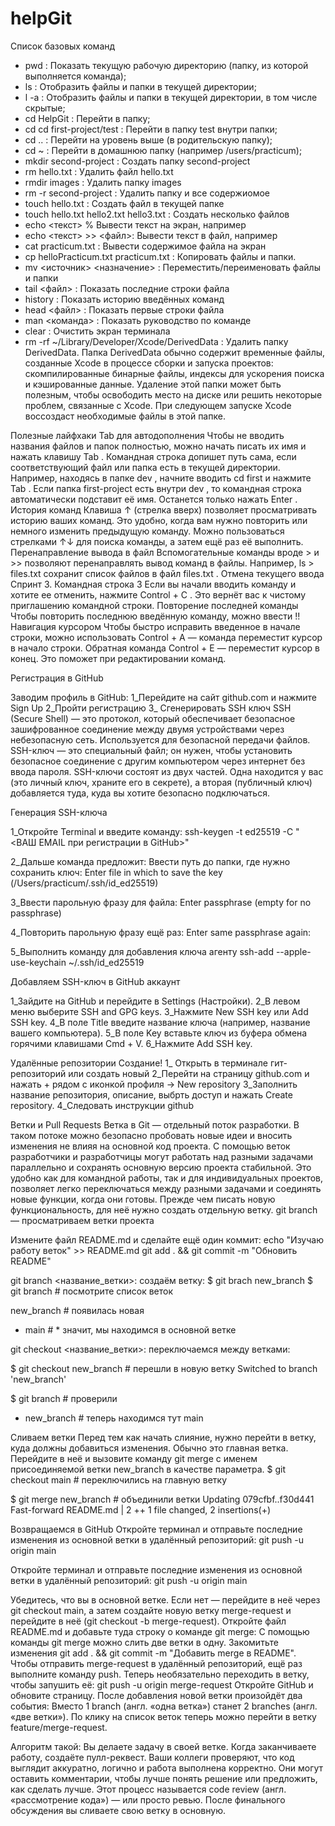 # helpGit
Список базовых команд
- pwd : Показать текущую рабочую директорию (папку, из которой выполняется команда);
- ls : Отобразить файлы и папки в текущей директории;
- l -a : Отобразить файлы и папки в текущей директории, в том числе скрытые;
- cd HelpGit :  Перейти в папку;
- cd cd first-project/test : Перейти в папку test внутри папки;
- cd .. : Перейти на уровень выше (в родительскую папку);
- cd ~ : Перейти в домашнюю папку (например /users/practicum);
- mkdir second-project : Создать папку second-project
- rm hello.txt : Удалить файл hello.txt
- rmdir images : Удалить папку images
- rm -r second-project : Удалить папку и все содержиомое
- touch hello.txt : Создать файл в текущей папке
- touch hello.txt hello2.txt hello3.txt : Создать несколько файлов
- echo <текст> % Вывести текст на экран, например
- echo <текст> >> <файл>: Вывести текст в файл, например
- cat practicum.txt : Вывести содержимое файла на экран
- cp helloPracticum.txt practicum.txt : Копировать файлы и папки.
- mv <источник> <назначение> : Переместить/переименовать файлы и папки
- tail <файл> : Показать последние строки файла
- history : Показать историю введённых команд
- head <файл> : Показать первые строки файла
- man <команда> : Показать руководство по команде
- clear : Очистить экран терминала
- rm -rf ~/Library/Developer/Xcode/DerivedData : Удалить папку DerivedData. Папка DerivedData обычно содержит временные файлы, созданные Xcode в процессе сборки и запуска проектов: скомпилированные бинарные файлы, индексы для ускорения поиска и кэшированные данные. Удаление этой папки может быть полезным, чтобы освободить место на диске или решить некоторые проблем, связанные с Xcode. При следующем запуске Xcode воссоздаст необходимые файлы в этой папке.

Полезные лайфхаки Tab для автодополнения
Чтобы не вводить названия файлов и папок полностью, можно начать писать их имя и нажать клавишу Tab . Командная строка допишет путь сама, если соответствующий файл или папка есть в текущей директории.
Например, находясь в папке
dev , начните вводить cd first и нажмите Tab . Если папка first-project есть
внутри dev , то командная строка автоматически подставит её имя. Останется только нажать Enter .
История команд
Клавиша ↑ (стрелка вверх) позволяет просматривать историю ваших команд. Это удобно, когда вам нужно повторить или немного изменить предыдущую команду. Можно пользоваться стрелками ↑↓ для поиска команды, а затем ещё раз её выполнить.
Перенаправление вывода в файл
Вспомогательные команды вроде > и >> позволяют перенаправлять вывод команд в файлы. Например, ls > files.txt сохранит список файлов в файл files.txt .
Отмена текущего ввода
Cпринт 3. Командная строка 3
Если вы начали вводить команду и хотите ее отменить, нажмите Control + C . Это вернёт вас к чистому приглашению командной строки.
Повторение последней команды
Чтобы повторить последнюю введённую команду, можно ввести !! Навигация курсором
Чтобы быстро исправить введенное в начале строки, можно использовать Control + A — команда переместит курсор в начало строки. Обратная
команда Control + E — переместит курсор в конец. Это поможет при редактировании команд.

Регистрация в GitHub

Заводим профиль в GitHub: 
1_Перейдите на сайт github.com и нажмите Sign Up
2_Пройти регистрацию 
3_ Сгенерировать SSH ключ
SSH (Secure Shell) — это протокол, который обеспечивает безопасное зашифрованное соединение между двумя устройствами через небезопасную сеть. Используется для безопасной передачи файлов.
SSH-ключ — это специальный файл; он нужен, чтобы установить безопасное соединение с другим компьютером через интернет без ввода пароля.
SSH-ключи состоят из двух частей. Одна находится у вас (это личный ключ, храните его в секрете), а вторая (публичный ключ) добавляется туда, куда вы хотите безопасно подключаться.

Генерация SSH-ключа

1_Откройте Terminal и введите команду:
ssh-keygen -t ed25519 -C "<ВАШ EMAIL при регистрации в GitHub>"

2_Дальше команда предложит:
Ввести путь до папки, где нужно сохранить ключ:
Enter file in which to save the key (/Users/practicum/.ssh/id_ed25519) 

3_Ввести парольную фразу для файла:
Enter passphrase (empty for no passphrase) 

4_Повторить парольную фразу ещё раз:
Enter same passphrase again: 

5_Выполнить команду для добавления ключа агенту 
ssh-add --apple-use-keychain ~/.ssh/id_ed25519

Добавляем SSH-ключ в GitHub аккаунт

1_Зайдите на GitHub и перейдите в Settings (Настройки).
2_В левом меню выберите SSH and GPG keys.
3_Нажмите New SSH key или Add SSH key.
4_В поле Title введите название ключа (например, название вашего компьютера).
5_В поле Key вставьте ключ из буфера обмена горячими клавишами Cmd + V.
6_Нажмите Add SSH key.


Удалённые репозитории
Создание!
1_ Открыть в терминале гит-репозиторий или создать новый
2_Перейти на страницу  github.com и нажать + рядом с иконкой профиля -> New repository
3_Заполнить название репозитория, описание, выбрть доступ и нажать Create repository.
4_Следовать инструкции github

Ветки и Pull Requests
Ветка в Git — отдельный поток разработки. В таком потоке можно безопасно пробовать новые идеи и вносить изменения не влияя на основной код проекта.
С помощью веток разработчики и разработчицы могут работать над разными задачами параллельно и сохранять основную версию проекта стабильной. Это удобно как для командной работы, так и для индивидуальных проектов, позволяет легко переключаться между разными задачами и соединять новые функции, когда они готовы.
Прежде чем писать новую функциональность, для неё нужно создать отдельную ветку.
git branch — просматриваем ветки проекта

Измените файл README.md и сделайте ещё один коммит:
echo "Изучаю работу веток" >> README.md 
git add . && git commit -m "Обновить README" 

git branch <название_ветки>: создаём ветку:
$ git brach new_branch
$ git branch # посмотрите список веток

  new_branch  # появилась новая
  * main      # * значит, мы находимся в основной ветке
  
  git checkout <название_ветки>: переключаемся между ветками: 
  
$ git checkout new_branch # перешли в новую ветку
  Switched to branch 'new_branch'

$ git branch # проверили

  * new_branch # теперь находимся тут
    main

Сливаем ветки
Перед тем как начать слияние, нужно перейти в ветку, куда должны добавиться изменения. Обычно это главная ветка. Перейдите в неё и вызовите команду git merge с именем присоединяемой ветки new_branch в качестве параметра.
$ git checkout main # переключились на главную ветку

$ git merge new_branch # объединили ветки
Updating 079cfbf..f30d441
Fast-forward
 README.md | 2 ++
 1 file changed, 2 insertions(+) 
 
 Возвращаемся в GitHub
Откройте терминал и отправьте последние изменения из основной ветки в удалённый репозиторий:
git push -u origin main

Откройте терминал и отправьте последние изменения из основной ветки в удалённый репозиторий:
git push -u origin main

Убедитесь, что вы в основной ветке. Если нет — перейдите в неё через git checkout main, а затем создайте новую ветку merge-request и перейдите в неё (git checkout -b merge-request). Откройте файл README.md и добавьте туда строку о команде git merge:
С помощью команды git merge можно слить две ветки в одну.
Закомитьте изменения git add . && git commit -m "Добавить merge в README".
Чтобы отправить merge-request в удалённый репозиторий, ещё раз выполните команду push. Теперь необязательно переходить в ветку, чтобы запушить её:
git push -u origin merge-request
Откройте GitHub и обновите страницу. После добавления новой ветки произойдёт два события:
Вместо 1 branch (англ. «одна ветка») станет 2 branches (англ. «две ветки»).
По клику на список веток теперь можно перейти в ветку feature/merge-request.


Алгоритм такой:
Вы делаете задачу в своей ветке. Когда заканчиваете работу, создаёте пулл-реквест.
Ваши коллеги проверяют, что код выглядит аккуратно, логично и работа выполнена корректно. Они могут оставить комментарии, чтобы лучше понять решение или предложить, как сделать лучше. Этот процесс называется code review (англ. «рассмотрение кода») — или просто ревью.
После финального обсуждения вы сливаете свою ветку в основную.
